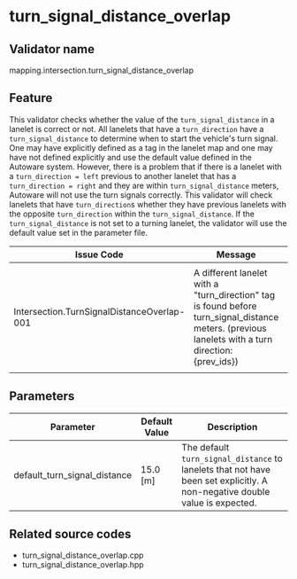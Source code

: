 # turn_signal_distance_overlap

## Validator name

mapping.intersection.turn_signal_distance_overlap

## Feature

This validator checks whether the value of the `turn_signal_distance` in a lanelet is correct or not.
All lanelets that have a `turn_direction` have a `turn_signal_distance` to determine when to start the vehicle's turn signal.
One may have explicitly defined as a tag in the lanelet map and one may have not defined explicitly and use the default value defined in the Autoware system.
However, there is a problem that if there is a lanelet with a `turn_direction = left` previous to another lanelet that has a `turn_direction = right` and they are within `turn_signal_distance` meters, Autoware will not use the turn signals correctly.
This validator will check lanelets that have `turn_direction`s whether they have previous lanelets with the opposite `turn_direction` within the `turn_signal_distance`.
If the `turn_signal_distance` is not set to a turning lanelet, the validator will use the default value set in the parameter file.

| Issue Code                                 | Message                                                                                                                                            | Severity | Primitive | Description                                                                                  | Approach                                                                                                                                                                         |
| ------------------------------------------ | -------------------------------------------------------------------------------------------------------------------------------------------------- | -------- | --------- | -------------------------------------------------------------------------------------------- | -------------------------------------------------------------------------------------------------------------------------------------------------------------------------------- |
| Intersection.TurnSignalDistanceOverlap-001 | A different lanelet with a "turn_direction" tag is found before turn_signal_distance meters. (previous lanelets with a turn direction: {prev_ids}) | Error    | Lanelet   | There are previous lanelets with `turn_direction` tags within `turn_signal_distance` meters. | Set the `turn_signal_distance` shorter so that it will not reach to the previous turning lanelet. If it is soon before the current lanelet, set the `turn_signal_distance` to 0. |

## Parameters

| Parameter                    | Default Value | Description                                                                                                                |
| ---------------------------- | ------------- | -------------------------------------------------------------------------------------------------------------------------- |
| default_turn_signal_distance | 15.0 [m]      | The default `turn_signal_distance` to lanelets that not have been set explicitly. A non-negative double value is expected. |

## Related source codes

- turn_signal_distance_overlap.cpp
- turn_signal_distance_overlap.hpp
